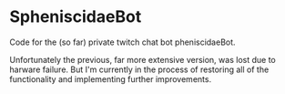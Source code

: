 # SpheniscidaeBot

Code for the (so far) private twitch chat bot pheniscidaeBot.

Unfortunately the previous, far more extensive version, was lost due to harware failure. But I'm currently in the process of restoring all of the functionality and implementing further improvements.
